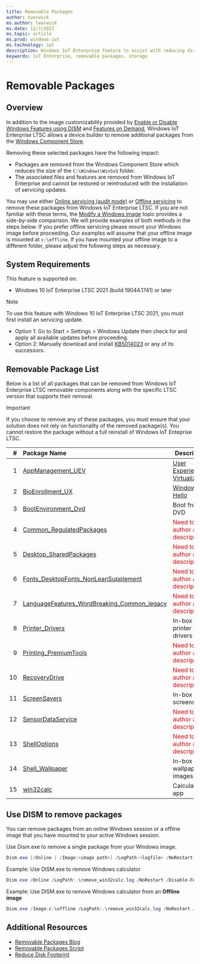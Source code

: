 ```yaml
---
title: Removable Packages
author: twarwick
ms.author: twarwick
ms.date: 12/7/2022
ms.topic: article
ms.prod: windows-iot
ms.technology: iot
description: Windows IoT Enterprise feature to assist with reducing disk footprint
keywords: IoT Enterprise, removable packages, storage
---
```


# Removable Packages
## Overview
In addition to the image customizability provided by [Enable or Disable Windows Features using DISM](https://learn.microsoft.com/windows-hardware/manufacture/desktop/enable-or-disable-windows-features-using-dism) and [Features on Demand](https://learn.microsoft.com/windows-hardware/manufacture/desktop/features-on-demand-v2--capabilities), Windows IoT Enterprise LTSC allows a device builder to remove additional packages from the [Windows Component Store](https://learn.microsoft.com/windows-hardware/manufacture/desktop/manage-the-component-store). 

Removing these selected packages have the following impact:
- Packages are removed from the Windows Component Store which reduces the size of the `C:\Windows\WinSxS` folder.
- The associated files and features are removed from Windows IoT Enterprise and cannot be restored or reintroduced with the installation of servicing updates.

You may use either [Online servicing (audit mode)](https://learn.microsoft.com/windows-hardware/manufacture/desktop/audit-mode-overview) or [Offline servicing](https://learn.microsoft.com/windows-hardware/manufacture/desktop/mount-and-modify-a-windows-image-using-dism) to remove these packages from Windows IoT Enterprise LTSC.  If you are not familiar with these terms, the [Modify a Windows image](https://learn.microsoft.com/windows-hardware/manufacture/desktop/modify-an-image) topic provides a side-by-side comparison. We will provide examples of both methods in the steps below.  If you prefer offline servicing please mount your Windows image before proceeding. Our examples will assume that your offline image is mounted at `c:\offline`.  If you have mounted your offline image to a different folder, please adjust the following steps as necessary. 

## System Requirements
This feature is supported on:
- Windows 10 IoT Enterprise LTSC 2021 (build 19044.1741) or later


> [!Note]
>
> To use this feature with Windows 10 IoT Enterprise LTSC 2021, you must first install an servicing update.  
> - Option 1: Go to Start > Settings > Windows Update then check for and apply all available updates before proceeding.
> - Option 2: Manually download and install  [KB5014023](https://support.microsoft.com/topic/june-2-2022-kb5014023-os-builds-19042-1741-19043-1741-and-19044-1741-preview-65ac6a5d-439a-4e88-b431-a5e2d4e2516a) or any of its successors.
 
## Removable Package List

Below is a list of all packages that can be removed from Windows IoT Enterprise LTSC removable components along with the specific LTSC version that supports their removal. 
> [!Important]
>
>If you choose to remove any of these packages, you must ensure that your  solution does not rely on functionality of the removed package(s). You cannot restore the package without a full reinstall of Windows IoT Enteprise LTSC.


| #| Package Name  | Description  |
|--:|:-------------|--------------|
|  1 |[AppManagement_UEV](./removable-packages-details/removable-package-AppManagement_uev.md) | [User Experience Virtualization](https://learn.microsoft.com/windows/configuration/ue-v/uev-for-windows) |
|  2 |[BioEnrollment_UX](./removable-packages-details/removable-package-BioEnrollment_UX,md) | [Windows Hello](https://learn.microsoft.com/windows-hardware/design/device-experiences/windows-hello) |
|  3 |[BootEnvironment_Dvd](./removable-packages-details/Removable-Package-BootEnvironment_Dvd.md) | Boot from DVD |
|  4 |[Common_RegulatedPackages](./removable-packages-details/removable-package-Common_RegulatedPackages.md) |  <span style="color:red"> Need to author a description. </span> |
|  5 |[Desktop_SharedPackages](./removable-packages-details/removable-package-Desktop_SharedPackages.md) | <span style="color:red"> Need to author a description. </span>
|  6 |[Fonts_DesktopFonts_NonLeanSupplement](./removable-packages-details/removable-package-Fonts_DesktopFonts_NonLeanSupplement.md) | <span style="color:red"> Need to author a description. </span> |
|  7 |[LanguageFeatures_WordBreaking_Common_legacy](./removable-packages-details/Removable-Package-LanguageFeatures_WordBreaking_Common_Legacy.md) | <span style="color:red"> Need to author a description. </span>  |
|  8 |[Printer_Drivers](./removable-packages-details/Removable-Package-Printer_Drivers.md) | In-box printer drivers  |
|  9 |[Printing_PremiumTools](./removable-packages-details/removable-package-Printing_PremiumTools.md) | <span style="color:red"> Need to author a description. </span> |
| 10 |[RecoveryDrive](./removable-packages-details/removable-package-RecoveryDrive.md) | <span style="color:red"> Need to author a description. </span> |
| 11 |[ScreenSavers](./removable-packages-details/removable-package-ScreenSavers.md) | In-box screensavers  |
| 12 |[SensorDataService](./removable-packages-details/Removable-Package-SensorDataService.md) | <span style="color:red"> Need to author a description. </span> |
| 13 |[ShellOptions](./removable-packages-details/Removable-Package-ShellOptions.md) | <span style="color:red"> Need to author a description. </span> |
| 14 |[Shell_Wallpaper](./removable-packages-details/removable-package-Shell_Wallpaper.md) | In-box wallpaper images | 
| 15 |[win32calc](./removable-packages-details/removable-package-win32calc.md) | Calculator app |

## Use DISM to remove packages
You can remove packages from an online Windows session or a offline image that you have mounted to your active Windows session.  

Use Dism.exe to remove a single package from your Windows image.

```powershell
Dism.exe [/Online | /Image:<image path>] /LogPath:<logfile> /NoRestart /Disable-Feature /FeatureName:<package name> /PackageName:@Package
```

Example: Use DISM.exe to remove Windows calculator  
```powershell
Dism.exe /Online /LogPath:.\remove_win32calc.log /NoRestart /Disable-Feature /FeatureName:Microsoft-Windows-win32calc /PackageName:@Package
````

Example: Use DISM.exe to remove Windows calculator from an **Offline image**  
```powershell
Dism.exe /Image:c:\offline /LogPath:.\remove_win32calc.log /NoRestart /Disable-Feature /FeatureName:Microsoft-Windows-win32calc /PackageName:@Package
````

## Additional Resources
* [Removable Packages Blog](https://aka.ms/RemovablePackagesBlog)
* [Removable Packages Script](https://aka.ms/RemovablePackagesScript)
* [Reduce Disk Footprint](/windows/iot/iot-enterprise/optimize-your-device/reduce-disk-footprint)
